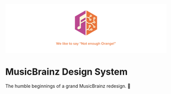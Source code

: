 ![cover](/cover2.png)

# MusicBrainz Design System

The humble beginnings of a grand MusicBrainz redesign. 🎨